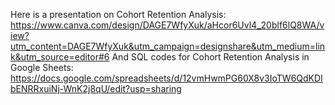 Here is a presentation on Cohort Retention Analysis:
https://www.canva.com/design/DAGE7WfyXuk/aHcor6Uvl4_20blf6lQ8WA/view?utm_content=DAGE7WfyXuk&utm_campaign=designshare&utm_medium=link&utm_source=editor#6
And SQL codes for Cohort Retention Analysis in Google Sheets:
https://docs.google.com/spreadsheets/d/12vmHwmPG60X8v3IoTW6QdKDIbENRRxuiNj-WnK2j8qU/edit?usp=sharing
